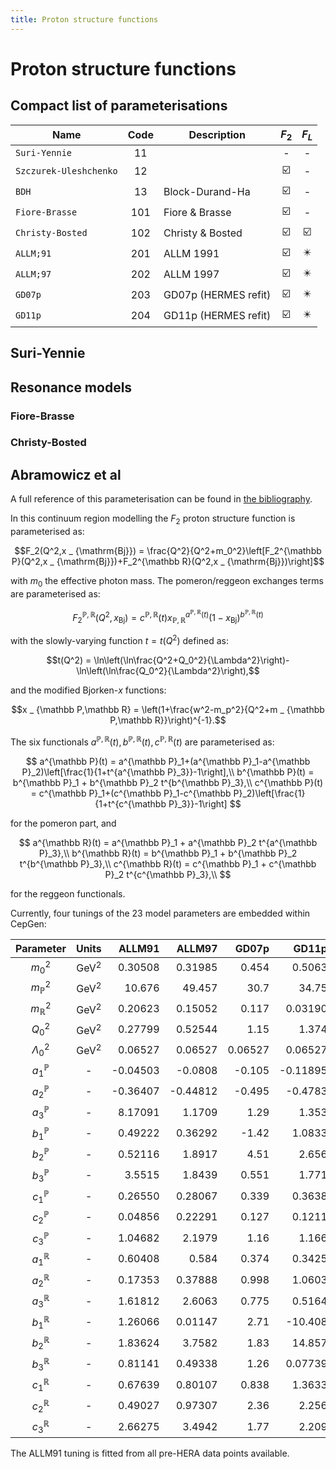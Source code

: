 ```yaml
---
title: Proton structure functions
---
```


# Proton structure functions

## Compact list of parameterisations

| Name                   | Code | Description           | $F_2$ | $F_L$ |
|------------------------|:----:|-----------------------|:-----:|:-----:|
| `Suri-Yennie`          | 11   |                       | -     | -     |
| `Szczurek-Uleshchenko` | 12   |                       | :ballot_box_with_check:  | -     |
| `BDH`                  | 13   | Block-Durand-Ha       | :ballot_box_with_check:  | -     |
| `Fiore-Brasse`         | 101  | Fiore & Brasse        | :ballot_box_with_check:  | -     |
| `Christy-Bosted`       | 102  | Christy & Bosted      | :ballot_box_with_check:  | :ballot_box_with_check:  |
| `ALLM;91`              | 201  | ALLM 1991             | :ballot_box_with_check:  | :eight_pointed_black_star:  |
| `ALLM;97`              | 202  | ALLM 1997             | :ballot_box_with_check:  | :eight_pointed_black_star:  |
| `GD07p`                | 203  | GD07p (HERMES refit)  | :ballot_box_with_check:  | :eight_pointed_black_star:  |
| `GD11p`                | 204  | GD11p (HERMES refit)  | :ballot_box_with_check:  | :eight_pointed_black_star:  |

## Suri-Yennie

## Resonance models
### Fiore-Brasse

### Christy-Bosted

## Abramowicz et al

A full reference of this parameterisation can be found in [the bibliography](bibliography#abramowicz-et-al).

In this continuum region modelling the $F_2$ proton structure function is parameterised as:

$$F_2(Q^2,x _ {\mathrm{Bj}}) = \frac{Q^2}{Q^2+m_0^2}\left[F_2^{\mathbb P}(Q^2,x _ {\mathrm{Bj}})+F_2^{\mathbb R}(Q^2,x _ {\mathrm{Bj}})\right]$$

with $m_0$ the effective photon mass. The pomeron/reggeon exchanges terms are parameterised as:

$$F_2^{\mathbb P,\mathbb R}(Q^2,x _ {\mathrm{Bj}}) = c^{\mathbb P,\mathbb R}(t) x _ {\mathbb P,\mathbb R}^{a^{\mathbb P,\mathbb R}(t)} (1-x _ {\mathrm{Bj}})^{b^{\mathbb P,\mathbb R}(t)}$$

with the slowly-varying function $t = t(Q^2)$ defined as:

$$t(Q^2) = \ln\left(\ln\frac{Q^2+Q_0^2}{\Lambda^2}\right)-\ln\left(\ln\frac{Q_0^2}{\Lambda^2}\right),$$

and the modified Bjorken-$x$ functions:

$$x _ {\mathbb P,\mathbb R} = \left(1+\frac{w^2-m_p^2}{Q^2+m _ {\mathbb P,\mathbb R}}\right)^{-1}.$$

The six functionals $a^{\mathbb P,\mathbb R}(t), b^{\mathbb P,\mathbb R}(t), c^{\mathbb P,\mathbb R}(t)$ are parameterised as:

$$
a^{\mathbb P}(t) = a^{\mathbb P}_1+(a^{\mathbb P}_1-a^{\mathbb P}_2)\left[\frac{1}{1+t^{a^{\mathbb P}_3}}-1\right],\\
b^{\mathbb P}(t) = b^{\mathbb P}_1 + b^{\mathbb P}_2 t^{b^{\mathbb P}_3},\\
c^{\mathbb P}(t) = c^{\mathbb P}_1+(c^{\mathbb P}_1-c^{\mathbb P}_2)\left[\frac{1}{1+t^{c^{\mathbb P}_3}}-1\right]
$$

for the pomeron part, and

$$
a^{\mathbb R}(t) = a^{\mathbb P}_1 + a^{\mathbb P}_2 t^{a^{\mathbb P}_3},\\
b^{\mathbb R}(t) = b^{\mathbb P}_1 + b^{\mathbb P}_2 t^{b^{\mathbb P}_3},\\
c^{\mathbb R}(t) = c^{\mathbb P}_1 + c^{\mathbb P}_2 t^{c^{\mathbb P}_3},\\
$$

for the reggeon functionals.

Currently, four tunings of the 23 model parameters are embedded within CepGen:

| Parameter           | Units      | ALLM91   | ALLM97   | GD07p    | GD11p    |
|:-------------------:|:----------:|---------:|---------:|---------:|---------:|
| $m_0^2$             | GeV$^2$    | 0.30508  | 0.31985  | 0.454    | 0.5063   |
| $m _ {\mathbb P}^2$ | GeV$^2$    | 10.676   | 49.457   | 30.7     | 34.75    |
| $m _ {\mathbb R}^2$ | GeV$^2$    | 0.20623  | 0.15052  | 0.117    | 0.03190  |
| $Q_0^2$             | GeV$^2$    | 0.27799  | 0.52544  | 1.15     | 1.374    |
| $\Lambda_0^2$       | GeV$^2$    | 0.06527  | 0.06527  | 0.06527  | 0.06527  |
| $a^{\mathbb P}_1$   | -          | -0.04503 | -0.0808  | -0.105   | -0.11895 |
| $a^{\mathbb P}_2$   | -          | -0.36407 | -0.44812 | -0.495   | -0.4783  |
| $a^{\mathbb P}_3$   | -          | 8.17091  | 1.1709   | 1.29     | 1.353    |
| $b^{\mathbb P}_1$   | -          | 0.49222  | 0.36292  | -1.42    | 1.0833   |
| $b^{\mathbb P}_2$   | -          | 0.52116  | 1.8917   | 4.51     | 2.656    |
| $b^{\mathbb P}_3$   | -          | 3.5515   | 1.8439   | 0.551    | 1.771    |
| $c^{\mathbb P}_1$   | -          | 0.26550  | 0.28067  | 0.339    | 0.3638   |
| $c^{\mathbb P}_2$   | -          | 0.04856  | 0.22291  | 0.127    | 0.1211   |
| $c^{\mathbb P}_3$   | -          | 1.04682  | 2.1979   | 1.16     | 1.166    |
| $a^{\mathbb R}_1$   | -          | 0.60408  | 0.584    | 0.374    | 0.3425   |
| $a^{\mathbb R}_2$   | -          | 0.17353  | 0.37888  | 0.998    | 1.0603   |
| $a^{\mathbb R}_3$   | -          | 1.61812  | 2.6063   | 0.775    | 0.5164   |
| $b^{\mathbb R}_1$   | -          | 1.26066  | 0.01147  | 2.71     | -10.408  |
| $b^{\mathbb R}_2$   | -          | 1.83624  | 3.7582   | 1.83     | 14.857   |
| $b^{\mathbb R}_3$   | -          | 0.81141  | 0.49338  | 1.26     | 0.07739  |
| $c^{\mathbb R}_1$   | -          | 0.67639  | 0.80107  | 0.838    | 1.3633   |
| $c^{\mathbb R}_2$   | -          | 0.49027  | 0.97307  | 2.36     | 2.256    |
| $c^{\mathbb R}_3$   | -          | 2.66275  | 3.4942   | 1.77     | 2.209    |

The ALLM91 tuning is fitted from all pre-HERA data points available.

